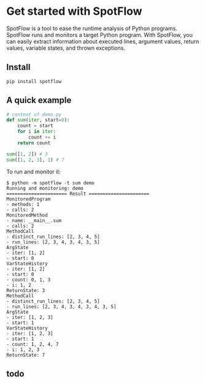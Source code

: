 # Get started with SpotFlow
SpotFlow is a tool to ease the runtime analysis of Python programs.
SpotFlow runs and monitors a target Python program.
With SpotFlow, you can easily extract information about executed lines, argument values, return values, variable states, and thrown exceptions.

## Install
```
pip install spotflow
```

## A quick example

```python
# content of demo.py
def sum(iter, start=0):
    count = start
    for i in iter:
        count += i
    return count

sum([1, 2]) # 3
sum([1, 2, 3], 1) # 7
```
To run and monitor it:
```shell
$ python -m spotflow -t sum demo
Running and monitoring: demo
====================== Result ======================
MonitoredProgram
- methods: 1
- calls: 2
MonitoredMethod
- name: __main__.sum
- calls: 2
MethodCall
- distinct_run_lines: [2, 3, 4, 5]
- run_lines: [2, 3, 4, 3, 4, 3, 5]
ArgState
- iter: [1, 2]
- start: 0
VarStateHistory
- iter: [1, 2]
- start: 0
- count: 0, 1, 3
- i: 1, 2
ReturnState: 3
MethodCall
- distinct_run_lines: [2, 3, 4, 5]
- run_lines: [2, 3, 4, 3, 4, 3, 4, 3, 5]
ArgState
- iter: [1, 2, 3]
- start: 1
VarStateHistory
- iter: [1, 2, 3]
- start: 1
- count: 1, 2, 4, 7
- i: 1, 2, 3
ReturnState: 7

```

## todo